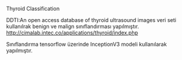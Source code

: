 Thyroid Classification

DDTI:An open access database of thyroid ultrasound images  veri seti kullanılrak benign ve malign sınıflandırması yapılmıştır.
http://cimalab.intec.co/applications/thyroid/index.php

Sınıflandırma tensorflow üzerinde InceptionV3 modeli kullanılarak yapılmıştır.

